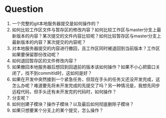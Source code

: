# Question

1. 一个完整的git本地服务器提交是如何操作的？
2. 如何比较工作区文件与暂存区的修改内容？如何比较工作区与master分支上最新版本的内容？某次提交的文件内容比较呢？如何比较暂存区与master分支上最新版本的内容？某次提交的内容呢？
3.  对本地服务器提交的内容进行撤回，且工作区同时被退回到当前版本？工作区如果要保留那份改动呢？
4. 如何退回暂存区的文件修改内容？
5. 如果撤回本地服务器后想回到回退前的版本该如何操作？如果不小心把窗口关闭了，找不到commitId时，这如何是好？
6. 如果在开发中突然接到一个紧急任务，但现在手头的任务又还没开发完成，这怎么办呢？难道要先将未开发完成的先提交了吗？另一种情况是，我想先同步远程代码，但手头还有未开发完的代码时，如何操作？
7. 分支呢？
8. 如何创建子模块？操作子模块？以及最后如何彻底删除子模块？
9. 如果只想要某个分支上的某个提交，怎么操作？